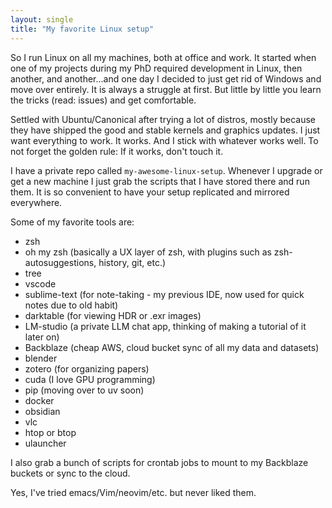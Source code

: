 ```yaml
---
layout: single
title: "My favorite Linux setup"
---
```


So I run Linux on all my machines, both at office and work. It started when one of my projects during my PhD required development in Linux, then another, and another...and one day I decided to just get rid of Windows and move over entirely. It is always a struggle at first. But little by little you learn the tricks (read: issues) and get comfortable.

Settled with Ubuntu/Canonical after trying a lot of distros, mostly because they have shipped the good and stable kernels and graphics updates. I just want everything to work. It works. And I stick with whatever works well. To not forget the golden rule: If it works, don't touch it.

I have a private repo called `my-awesome-linux-setup`. Whenever I upgrade or get a new machine I just grab the scripts that I have stored there and run them. It is so convenient to have your setup replicated and mirrored everywhere.

Some of my favorite tools are:

- zsh
- oh my zsh (basically a UX layer of zsh, with plugins such as zsh-autosuggestions, history, git, etc.)
- tree
- vscode
- sublime-text (for note-taking - my previous IDE, now used for quick notes due to old habit)
- darktable (for viewing HDR or .exr images)
- LM-studio (a private LLM chat app, thinking of making a tutorial of it later on)
- Backblaze (cheap AWS, cloud bucket sync of all my data and datasets)
- blender
- zotero (for organizing papers)
- cuda (I love GPU programming)
- pip (moving over to uv soon)
- docker
- obsidian
- vlc
- htop or btop
- ulauncher

I also grab a bunch of scripts for crontab jobs to mount to my Backblaze buckets or sync to the cloud.

Yes, I've tried emacs/Vim/neovim/etc. but never liked them. 
